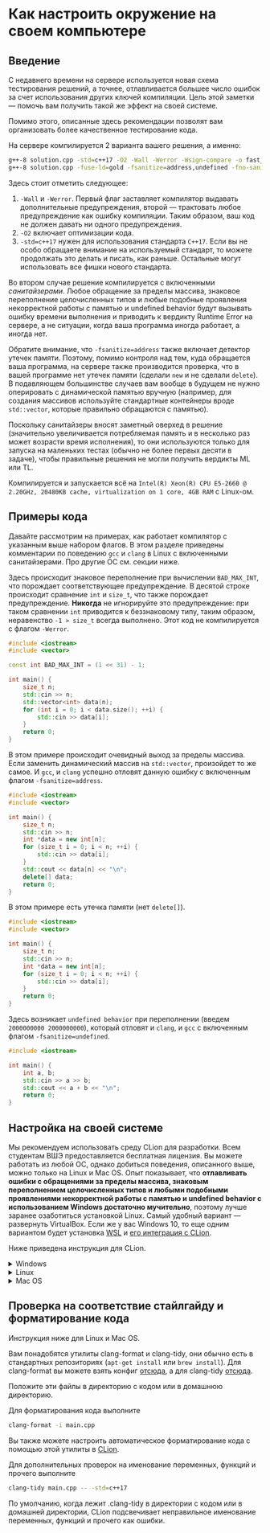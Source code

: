 # Как настроить окружение на своем компьютере

## Введение

С недавнего времени на сервере используется новая схема тестирования решений, а точнее, отлавливается большее число ошибок за счет использования других ключей компиляции. Цель этой заметки &mdash; помочь вам получить такой же эффект на своей системе.

Помимо этого, описанные здесь рекомендации позволят вам организовать более качественное тестирование кода.

На сервере компилируется 2 варианта вашего решения, а именно:

```bash
g++-8 solution.cpp -std=c++17 -O2 -Wall -Werror -Wsign-compare -o fast_solution
g++-8 solution.cpp -fuse-ld=gold -fsanitize=address,undefined -fno-sanitize-recover=all -std=c++17 -O2 -Wall -Werror -Wsign-compare -o debug_solution
```

Здесь стоит отметить следующее:
1. `-Wall` и `-Werror`. Первый флаг заставляет компилятор выдавать дополнительные предупреждения, второй &mdash; трактовать любое предупреждение как ошибку компиляции. Таким образом, ваш код не должен давать ни одного предупреждения.
2. `-O2` включает оптимизации кода.
3. `-std=c++17` нужен для использования стандарта `C++17`. Если вы не особо обращаете внимание на используемый стандарт, то можете продолжать это делать и писать, как раньше. Остальные могут использовать все фишки нового стандарта.

Во втором случае решение компилируется с включенными *санитайзерами*. Любое обращение за пределы массива, знаковое переполнение целочисленных типов и любые подобные проявления некорректной работы с памятью и undefined behavior будут вызывать ошибку времени выполнения и приводить к вердикту Runtime Error на сервере, а не ситуации, когда ваша программа иногда работает, а иногда нет.

Обратите внимание, что `-fsanitize=address` также включает детектор утечек памяти. Поэтому, помимо контроля над тем, куда обращается ваша программа, на сервере также производится проверка, что в вашей программе нет утечек памяти (сделали `new` и не сделали `delete`). В подавляющем большинстве случаев вам вообще в будущем не нужно оперировать с динамической памятью вручную (например, для создания массивов используйте стандартные контейнеры вроде `std::vector`, которые правильно обращаются с памятью).

Поскольку санитайзеры вносят заметный оверхед в решение (значительно увеличивается потребляемая память и в несколько раз может возрасти время исполнения), то они используются только для запуска на маленьких тестах (обычно не более первых десяти в задаче), чтобы правильные решения не могли получить вердикты ML или TL.

Компилируется и запускается всё на `Intel(R) Xeon(R) CPU E5-2660 @ 2.20GHz, 20480KB cache, virtualizаtion on 1 core, 4GB RAM` с Linux-ом.

## Примеры кода
Давайте рассмотрим на примерах, как работает компилятор с указанным выше набором флагов. В этом разделе приведены комментарии по поведению `gcc` и `clang` в Linux с включенными санитайзерами. Про другие ОС см. секции ниже.

Здесь происходит знаковое переполнение при вычислении `BAD_MAX_INT`, что порождает соответствующее предупреждение. В десятой строке происходит сравнение `int` и `size_t`, что также порождает предупреждение. **Никогда** не игнорируйте это предупреждение: при таком сравнении `int` приводится к беззнаковому типу, таким образом, неравенство `-1 > size_t` всегда выполнено. Этот код не компилируется с флагом `-Werror`.
```cpp
#include <iostream>
#include <vector>

const int BAD_MAX_INT = (1 << 31) - 1;

int main() {
    size_t n;
    std::cin >> n;
    std::vector<int> data(n);
    for (int i = 0; i < data.size(); ++i) {
        std::cin >> data[i];
    }
    return 0;
}
```

В этом примере происходит очевидный выход за пределы массива. Если заменить динамический массив на `std::vector`, произойдет то же самое. И `gcc`, и `clang` успешно отловят данную ошибку с включенным флагом `-fsanitize=address`.
```cpp
#include <iostream>
#include <vector>

int main() {
    size_t n;
    std::cin >> n;
    int *data = new int[n];
    for (size_t i = 0; i < n; ++i) {
        std::cin >> data[i];
    }
    std::cout << data[n] << "\n";
    delete[] data;
    return 0;
}
```

В этом примере есть утечка памяти (нет `delete[]`).
```cpp
#include <iostream>
#include <vector>

int main() {
    size_t n;
    std::cin >> n;
    int *data = new int[n];
    for (size_t i = 0; i < n; ++i) {
        std::cin >> data[i];
    }
    return 0;
}
```

Здесь возникает `undefined behavior` при переполнении (введем `2000000000 2000000000`), который отловят и `clang`, и `gcc` с включенным флагом `-fsanitize=undefined`.
```cpp
#include <iostream>

int main() {
    int a, b;
    std::cin >> a >> b;
    std::cout << a + b << "\n";
    return 0;
}
```

## Настройка на своей системе

Мы рекомендуем использовать среду CLion для разработки. Всем студентам ВШЭ предоставляется бесплатная лицензия. Вы можете работать из любой ОС, однако добиться поведения, описанного выше, можно только на Linux и Mac OS. Опыт показывает, что **отлавливать ошибки c обращениями за пределы массива, знаковым переполнением целочисленных типов и любыми подобными проявлениями некорректной работы с памятью и undefined behavior с использованием Windows достаточно мучительно**, поэтому лучше заранее озаботиться установкой Linux. Самый удобный вариант &mdash; развернуть VirtualBox. Если же у вас Windows 10, то еще одним вариантом будет установка [WSL](https://docs.microsoft.com/en-us/windows/wsl/install-win10) и [его интеграция с CLion](https://www.jetbrains.com/help/clion/how-to-use-wsl-development-environment-in-clion.html).

Ниже приведена инструкция для CLion.

<details><summary>Windows</summary>

На Windows без использования WSL санитайзеры не работают. Вы точно так же можете использовать CLion, но поддержки ASan там не будет (если только вы не настроили интеграцию с WSL, см. ссылки выше).
</details>

<details><summary>Linux</summary>

Создайте новый проект. Зайдите в File -> Settings -> Build, Execution, Deployment -> CMake. Изначально там будет только один профиль Debug. Когда вы нажмете + добавится
профиль Release, который пригодится в дальнейшем. Добавьте еще один профиль, назовите его ASAN. В CMake Options запишите
```bash
-DCMAKE_BUILD_TYPE=ASAN
``` 

Отредактируйте ваш `CMakeLists.txt`. Он будет выглядеть примерно так:
```cmake
cmake_minimum_required(VERSION 3.19)
project(your_project)

set(CMAKE_CXX_STANDARD 17)

set(CMAKE_CXX_FLAGS_ASAN "-g -fsanitize=address,undefined -fno-sanitize-recover=all"
        CACHE STRING "Compiler flags in asan build"
        FORCE)

add_executable(your_project main.cpp)
```

Теперь вы легко можете переключаться между разными видами сборок: Debug для пошагового дебага, Release для тестирования производительности, ASan для запуска
с санитайзерами.
</details>

<details><summary>Mac OS</summary>

По сравнению с Linux, на маке необходимо произвести ряд дополнительных действий, чтобы получить такое же поведение, как там.

Создайте новый проект. Зайдите в File -> Settings -> Build, Execution, Deployment -> CMake. Изначально там будет только один профиль Debug. Когда вы нажмете + добавится
профиль Release, который пригодится в дальнейшем. Добавьте еще два профиля, назовите их ASAN и UBSAN. В CMake Options запишите
```bash
-DCMAKE_BUILD_TYPE=ASAN
```
и
```bash
-DCMAKE_BUILD_TYPE=UBSAN
```


Отредактируйте ваш `CMakeLists.txt`. Он будет выглядеть примерно так:
```cmake
cmake_minimum_required(VERSION 3.19)
project(your_project)

set(CMAKE_CXX_STANDARD 17)

set(CMAKE_CXX_FLAGS_ASAN "-g -fsanitize=address"
        CACHE STRING "Compiler flags in asan build"
        FORCE)

set(CMAKE_CXX_FLAGS_UBSAN "-g -fsanitize=undefined"
        CACHE STRING "Compiler flags in ubsan build"
        FORCE)

add_executable(your_project main.cpp)
```

Затем обязательно установите `gcc` из `brew`, никогда не используйте системный `gcc`. Выполните

```bash
brew install gcc
```

Чтобы проверить, что `gcc` установился правильно, выполните (11 нужно заменить на версию `gсс`, установленную `brew`):
```bash
g++-11 --version  # выведет полную версию g++
which g++-11  # выведет полный путь к компилятору, например /usr/local/bin/g++-11
```

Далее необходимо прописать путь к новому компилятору в настройках CLion. Для этого зайдите в CLion -> Preferences -> Build, Execution, Deployment -> Toolchains и в C++ compiler пропишите полный путь к компилятору.

Далее, **обратите внимание**, что по умолчанию под маком ASan не включает проверку на утечки памяти. Чтобы этого избежать, зайдите в CLion -> Preferences -> Build, Execution, Deployment -> Dynamic Analysis Tools -> Sanitizers и в конце строчки AddressSanitizer допишите строчку

```bash
detect_leaks=1
```

Теперь вы легко можете переключаться между разными видами сборок: Debug для пошагового дебага, Release для тестирования производительности, ASan для отлавливаний ошибок с памятью (в том числе и `memory leak`-ов) и UBSan для отлавливаний `undefined behavior`.
</details>

## Проверка на соответствие стайлгайду и форматирование кода

Инструкция ниже для Linux и Mac OS.

Вам понадобятся утилиты clang-format и clang-tidy, они обычно есть в стандартных репозиториях (`apt-get install` или `brew install`). Для clang-format вы можете взять конфиг [отсюда](https://raw.githubusercontent.com/NikitaChampion/Data-Structures/main/codestyle/.clang-format), а для clang-tidy
[отсюда](https://raw.githubusercontent.com/NikitaChampion/Data-Structures/main/codestyle/.clang-tidy).

Положите эти файлы в директорию с кодом или в домашнюю директорию.

Для форматирования кода выполните
```bash
clang-format -i main.cpp
```

Вы также можете настроить автоматическое форматирование кода с помощью этой утилиты в [CLion](https://www.jetbrains.com/help/clion/clangformat-as-alternative-formatter.html).

Для дополнительных проверок на именование переменных, функций и прочего выполните
```bash
clang-tidy main.cpp -- -std=c++17
```

По умолчанию, когда лежит .clang-tidy в директории с кодом или в домашней директории, CLion подсвечивает неправильное именование переменных, функций и прочего как ошибки.
